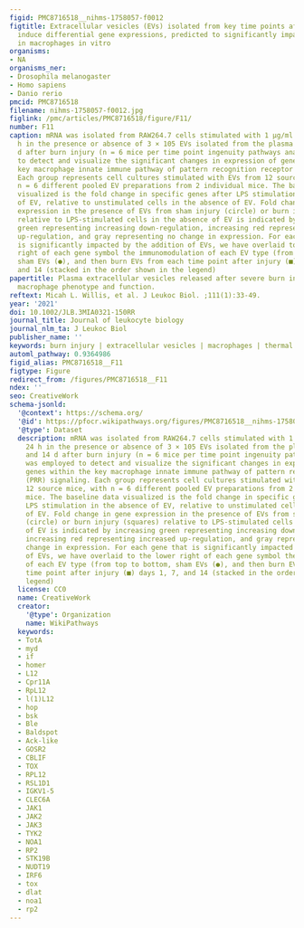 ```yaml
---
figid: PMC8716518__nihms-1758057-f0012
figtitle: Extracellular vesicles (EVs) isolated from key time points after burn injury
  induce differential gene expressions, predicted to significantly impact immune functions
  in macrophages in vitro
organisms:
- NA
organisms_ner:
- Drosophila melanogaster
- Homo sapiens
- Danio rerio
pmcid: PMC8716518
filename: nihms-1758057-f0012.jpg
figlink: /pmc/articles/PMC8716518/figure/F11/
number: F11
caption: mRNA was isolated from RAW264.7 cells stimulated with 1 μg/ml LPS for 24
  h in the presence or absence of 3 × 105 EVs isolated from the plasma 1, 7, and 14
  d after burn injury (n = 6 mice per time point ingenuity pathways analysis was employed
  to detect and visualize the significant changes in expression of genes within the
  key macrophage innate immune pathway of pattern recognition receptor (PRR) signaling.
  Each group represents cell cultures stimulated with EVs from 12 source mice, with
  n = 6 different pooled EV preparations from 2 individual mice. The baseline data
  visualized is the fold change in specific genes after LPS stimulation in the absence
  of EV, relative to unstimulated cells in the absence of EV. Fold change in gene
  expression in the presence of EVs from sham injury (circle) or burn injury (squares)
  relative to LPS-stimulated cells in the absence of EV is indicated by increasing
  green representing increasing down-regulation, increasing red representing increased
  up-regulation, and gray representing no change in expression. For each gene that
  is significantly impacted by the addition of EVs, we have overlaid to the lower
  right of each gene symbol the immunomodulation of each EV type (from top to bottom,
  sham EVs (●), and then burn EVs from each time point after injury (■) days 1, 7,
  and 14 (stacked in the order shown in the legend)
papertitle: Plasma extracellular vesicles released after severe burn injury modulate
  macrophage phenotype and function.
reftext: Micah L. Willis, et al. J Leukoc Biol. ;111(1):33-49.
year: '2021'
doi: 10.1002/JLB.3MIA0321-150RR
journal_title: Journal of leukocyte biology
journal_nlm_ta: J Leukoc Biol
publisher_name: ''
keywords: burn injury | extracellular vesicles | macrophages | thermal injury
automl_pathway: 0.9364986
figid_alias: PMC8716518__F11
figtype: Figure
redirect_from: /figures/PMC8716518__F11
ndex: ''
seo: CreativeWork
schema-jsonld:
  '@context': https://schema.org/
  '@id': https://pfocr.wikipathways.org/figures/PMC8716518__nihms-1758057-f0012.html
  '@type': Dataset
  description: mRNA was isolated from RAW264.7 cells stimulated with 1 μg/ml LPS for
    24 h in the presence or absence of 3 × 105 EVs isolated from the plasma 1, 7,
    and 14 d after burn injury (n = 6 mice per time point ingenuity pathways analysis
    was employed to detect and visualize the significant changes in expression of
    genes within the key macrophage innate immune pathway of pattern recognition receptor
    (PRR) signaling. Each group represents cell cultures stimulated with EVs from
    12 source mice, with n = 6 different pooled EV preparations from 2 individual
    mice. The baseline data visualized is the fold change in specific genes after
    LPS stimulation in the absence of EV, relative to unstimulated cells in the absence
    of EV. Fold change in gene expression in the presence of EVs from sham injury
    (circle) or burn injury (squares) relative to LPS-stimulated cells in the absence
    of EV is indicated by increasing green representing increasing down-regulation,
    increasing red representing increased up-regulation, and gray representing no
    change in expression. For each gene that is significantly impacted by the addition
    of EVs, we have overlaid to the lower right of each gene symbol the immunomodulation
    of each EV type (from top to bottom, sham EVs (●), and then burn EVs from each
    time point after injury (■) days 1, 7, and 14 (stacked in the order shown in the
    legend)
  license: CC0
  name: CreativeWork
  creator:
    '@type': Organization
    name: WikiPathways
  keywords:
  - TotA
  - myd
  - if
  - homer
  - L12
  - Cpr11A
  - RpL12
  - l(1)L12
  - hop
  - bsk
  - Ble
  - Baldspot
  - Ack-like
  - GOSR2
  - CBLIF
  - TOX
  - RPL12
  - RSL1D1
  - IGKV1-5
  - CLEC6A
  - JAK1
  - JAK2
  - JAK3
  - TYK2
  - NOA1
  - RP2
  - STK19B
  - NUDT19
  - IRF6
  - tox
  - dlat
  - noa1
  - rp2
---
```


